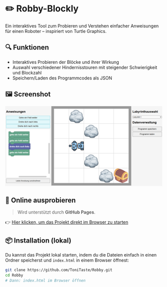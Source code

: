 # ✏️ Robby-Blockly

Ein interaktives Tool zum Probieren und Verstehen einfacher Anweisungen für einen Roboter – inspiriert von Turtle Graphics. 

## 🔍 Funktionen

- Interaktives Probieren der Blöcke und ihrer Wirkung
- Auswahl verschiedener Hindernisstouren mit steigender Schwierigkeit und Blockzahl
- Speichern/Laden des Programmcodes als JSON

## 🖼️ Screenshot

![Screenshot der Benutzeroberfläche](screenshot.png)

## 🚀 Online ausprobieren

> Wird unterstützt durch **GitHub Pages**.

👉 [Hier klicken, um das Projekt direkt im Browser zu starten](https://tonitaste.github.io/Robby/index.html)

## 📦 Installation (lokal)

Du kannst das Projekt lokal starten, indem du die Dateien einfach in einen Ordner speicherst und `index.html` in einem Browser öffnest:

```bash
git clone https://github.com/ToniTaste/Robby.git
cd Robby
# Dann: index.html im Browser öffnen
